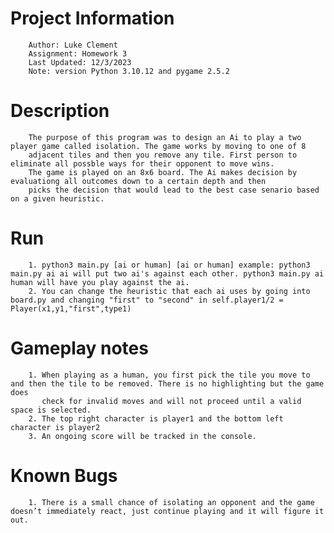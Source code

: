 # Project Information 
        Author: Luke Clement
        Assignment: Homework 3
        Last Updated: 12/3/2023
        Note: version Python 3.10.12 and pygame 2.5.2

# Description
        The purpose of this program was to design an Ai to play a two player game called isolation. The game works by moving to one of 8
        adjacent tiles and then you remove any tile. First person to eliminate all possble ways for their opponent to move wins.
        The game is played on an 8x6 board. The Ai makes decision by evaluationg all outcomes down to a certain depth and then
        picks the decision that would lead to the best case senario based on a given heuristic. 

# Run
        1. python3 main.py [ai or human] [ai or human] example: python3 main.py ai ai will put two ai's against each other. python3 main.py ai human will have you play against the ai.
        2. You can change the heuristic that each ai uses by going into board.py and changing "first" to "second" in self.player1/2 = Player(x1,y1,"first",type1)

# Gameplay notes
        1. When playing as a human, you first pick the tile you move to and then the tile to be removed. There is no highlighting but the game does 
           check for invalid moves and will not proceed until a valid space is selected.
        2. The top right character is player1 and the bottom left character is player2
        3. An ongoing score will be tracked in the console.

# Known Bugs
        1. There is a small chance of isolating an opponent and the game doesn’t immediately react, just continue playing and it will figure it out.
